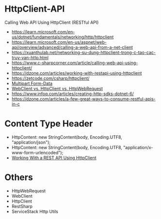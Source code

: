 # HttpClient-API
Calling Web API Using HttpClient (RESTful API)
+ https://learn.microsoft.com/en-us/dotnet/fundamentals/networking/http/httpclient
+ https://learn.microsoft.com/en-us/aspnet/web-api/overview/advanced/calling-a-web-api-from-a-net-client
+ https://xuanthulab.net/networking-su-dung-httpclient-trong-c-tao-cac-truy-van-http.html
+ https://www.c-sharpcorner.com/article/calling-web-api-using-httpclient/
+ https://dzone.com/articles/working-with-restapi-using-httpclient
+ https://zetcode.com/csharp/httpclient/
+ [Multipart Form-Data](https://code-maze.com/aspnetcore-multipart-form-data-in-httpclient/)
+ [WebClient vs. HttpClient vs. HttpWebRequest](https://www.infoworld.com/article/3198673/when-to-use-webclient-vs-httpclient-vs-httpwebrequest.html)
+ https://www.infoq.com/articles/creating-http-sdks-dotnet-6/
+ https://dzone.com/articles/a-few-great-ways-to-consume-restful-apis-in-c

# Content Type Header
+ HttpContent: new StringContent(body, Encoding.UTF8, "application/json");
+ HttpContent: new StringContent(body, Encoding.UTF8, "application/x-www-form-urlencoded");
+ [Working With a REST API Using HttpClient](https://dzone.com/articles/working-with-restapi-using-httpclient)

# Others
+ HttpWebRequest
+ WebClient
+ HttpClient
+ RestSharp
+ ServiceStack Http Utils
